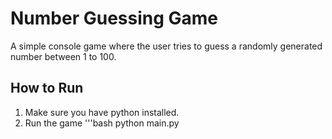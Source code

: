 # Number Guessing Game
A simple console game where the user tries to guess a randomly generated number between 1 to 100.
## How to Run 
1. Make sure you have python installed.
2. Run the game 
'''bash
python main.py